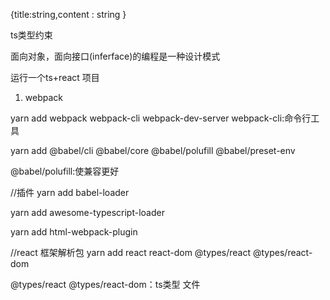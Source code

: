 

{title:string,content : string }

ts类型约束

面向对象，面向接口(inferface)的编程是一种设计模式

运行一个ts+react 项目

1. webpack 

yarn add webpack webpack-cli webpack-dev-server
webpack-cli:命令行工具

yarn add @babel/cli @babel/core @babel/polufill @babel/preset-env

@babel/polufill:使兼容更好

//插件
 yarn add babel-loader

 yarn add awesome-typescript-loader

 yarn add html-webpack-plugin

//react 框架解析包
 yarn add react react-dom @types/react @types/react-dom

 @types/react @types/react-dom：ts类型  文件
   
